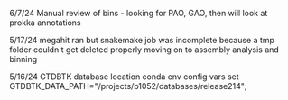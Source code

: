 6/7/24
Manual review of bins - looking for PAO, GAO, then will look at prokka annotations


5/17/24
megahit ran but snakemake job was incomplete because a tmp folder couldn't get deleted properly
moving on to assembly analysis and binning

5/16/24
GTDBTK database location
conda env config vars set GTDBTK_DATA_PATH="/projects/b1052/databases/release214";
